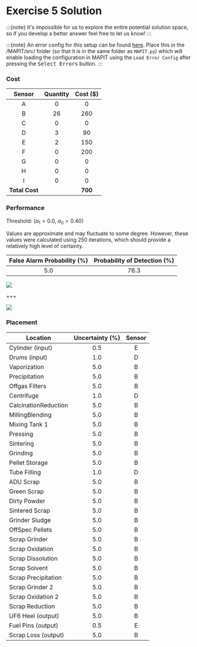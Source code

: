 # Exercise 5 Solution

:::{note}
It's impossible for us to explore the entire potential solution space, so if you develop a better answer feel free to let us know!
:::

:::{note}
An error config for this setup can be found [here](./assets/exercise5/errorConfig.csv). Place this in the /MAPIT/src/ folder (so that it is in the same folder as `MAPIT.py`) which will enable loading the configuration in MAPIT using the `Load Error Config` after pressing the <kbd>Select Errors</kbd> button.
:::



### Cost


| Sensor | Quantity | Cost ($) |
|:---:|:---:|:---:|
| A | 0 | 0 |
| B | 26 | 260 |
| C | 0 | 0 |
| D | 3 | 90 |
| E | 2 | 150 |
| F | 0 | 200 |
| G | 0 | 0 |
| H | 0 | 0 |
| I | 0 | 0 |
| **Total Cost** | | **700** |




### Performance

Threshold: ($a_1 = 0.0$, $a_0 = 0.40$)

Values are approximate and may fluctuate to some degree. However, these values were calculated using 250 iterations, which should provide a relatively high level of certainty.

| False Alarm Probability (%) | Probability of Detection (%) |
|:---:|:---:|
| 5.0 | 76.3 |

![](./assets/exercise5s/SigmaMUF_Contribution_Normal.png)


+++

![](./assets/exercise5s/PageUonSITMUF1.png)



### Placement

| Location | Uncertainty (%) | Sensor |
|---|:---:|:---:|
Cylinder (input)| 0.5 | E
 Drums (input)| 1.0 | D
Vaporization| 5.0 | B
Precipitation| 5.0 | B
Offgas Filters| 5.0 | B
Centrifuge| 1.0 | D
CalcinationReduction| 5.0 | B
MillingBlending| 5.0 | B
Mixing Tank 1| 5.0 | B
Pressing| 5.0 | B
Sintering| 5.0 | B
Grinding| 5.0 | B
Pellet Storage| 5.0 | B
Tube Filling| 1.0 | D
ADU Scrap | 5.0 | B
Green Scrap| 5.0 | B
Dirty Powder| 5.0 | B
Sintered Scrap| 5.0 | B
Grinder Sludge| 5.0 | B
OffSpec Pellets| 5.0 | B
Scrap Grinder| 5.0 | B
Scrap Oxidation| 5.0 | B
Scrap Dissolution| 5.0 | B
Scrap Solvent| 5.0 | B
Scrap Precipitation| 5.0 | B
Scrap Grinder 2| 5.0 | B
Scrap Oxidation 2| 5.0 | B
Scrap Reduction  | 5.0 | B
UF6 Heel (output)| 5.0 | B
Fuel Pins (output)| 0.5 | E
Scrap Loss (output)| 5.0 | B
